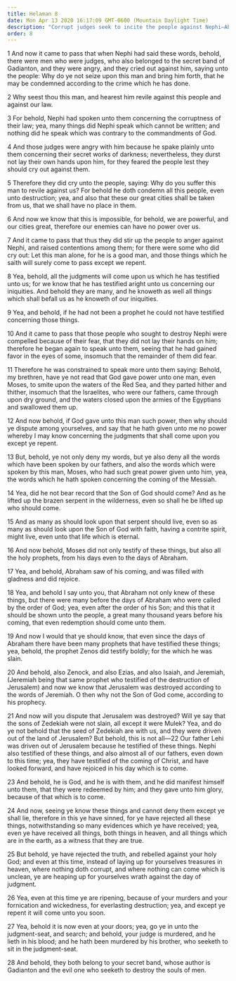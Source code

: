 ```yaml
---
title: Helaman 8
date: Mon Apr 13 2020 16:17:09 GMT-0600 (Mountain Daylight Time)
description: "Corrupt judges seek to incite the people against Nephi—Abraham, Moses, Zenos, Zenock, Ezias, Isaiah, Jeremiah, Lehi, and Nephi all testified of Christ—By inspiration Nephi announces the murder of the chief judge. About 23–21 B.C."
order: 8
---
```


1 And now it came to pass that when Nephi had said these words, behold, there were men who were judges, who also belonged to the secret band of Gadianton, and they were angry, and they cried out against him, saying unto the people: Why do ye not seize upon this man and bring him forth, that he may be condemned according to the crime which he has done.

2 Why seest thou this man, and hearest him revile against this people and against our law.

3 For behold, Nephi had spoken unto them concerning the corruptness of their law; yea, many things did Nephi speak which cannot be written; and nothing did he speak which was contrary to the commandments of God.

4 And those judges were angry with him because he spake plainly unto them concerning their secret works of darkness; nevertheless, they durst not lay their own hands upon him, for they feared the people lest they should cry out against them.

5 Therefore they did cry unto the people, saying: Why do you suffer this man to revile against us? For behold he doth condemn all this people, even unto destruction; yea, and also that these our great cities shall be taken from us, that we shall have no place in them.

6 And now we know that this is impossible, for behold, we are powerful, and our cities great, therefore our enemies can have no power over us.

7 And it came to pass that thus they did stir up the people to anger against Nephi, and raised contentions among them; for there were some who did cry out: Let this man alone, for he is a good man, and those things which he saith will surely come to pass except we repent.

8 Yea, behold, all the judgments will come upon us which he has testified unto us; for we know that he has testified aright unto us concerning our iniquities. And behold they are many, and he knoweth as well all things which shall befall us as he knoweth of our iniquities.

9 Yea, and behold, if he had not been a prophet he could not have testified concerning those things.

10 And it came to pass that those people who sought to destroy Nephi were compelled because of their fear, that they did not lay their hands on him; therefore he began again to speak unto them, seeing that he had gained favor in the eyes of some, insomuch that the remainder of them did fear.

11 Therefore he was constrained to speak more unto them saying: Behold, my brethren, have ye not read that God gave power unto one man, even Moses, to smite upon the waters of the Red Sea, and they parted hither and thither, insomuch that the Israelites, who were our fathers, came through upon dry ground, and the waters closed upon the armies of the Egyptians and swallowed them up.

12 And now behold, if God gave unto this man such power, then why should ye dispute among yourselves, and say that he hath given unto me no power whereby I may know concerning the judgments that shall come upon you except ye repent.

13 But, behold, ye not only deny my words, but ye also deny all the words which have been spoken by our fathers, and also the words which were spoken by this man, Moses, who had such great power given unto him, yea, the words which he hath spoken concerning the coming of the Messiah.

14 Yea, did he not bear record that the Son of God should come? And as he lifted up the brazen serpent in the wilderness, even so shall he be lifted up who should come.

15 And as many as should look upon that serpent should live, even so as many as should look upon the Son of God with faith, having a contrite spirit, might live, even unto that life which is eternal.

16 And now behold, Moses did not only testify of these things, but also all the holy prophets, from his days even to the days of Abraham.

17 Yea, and behold, Abraham saw of his coming, and was filled with gladness and did rejoice.

18 Yea, and behold I say unto you, that Abraham not only knew of these things, but there were many before the days of Abraham who were called by the order of God; yea, even after the order of his Son; and this that it should be shown unto the people, a great many thousand years before his coming, that even redemption should come unto them.

19 And now I would that ye should know, that even since the days of Abraham there have been many prophets that have testified these things; yea, behold, the prophet Zenos did testify boldly; for the which he was slain.

20 And behold, also Zenock, and also Ezias, and also Isaiah, and Jeremiah, (Jeremiah being that same prophet who testified of the destruction of Jerusalem) and now we know that Jerusalem was destroyed according to the words of Jeremiah. O then why not the Son of God come, according to his prophecy.

21 And now will you dispute that Jerusalem was destroyed? Will ye say that the sons of Zedekiah were not slain, all except it were Mulek? Yea, and do ye not behold that the seed of Zedekiah are with us, and they were driven out of the land of Jerusalem? But behold, this is not all—22 Our father Lehi was driven out of Jerusalem because he testified of these things. Nephi also testified of these things, and also almost all of our fathers, even down to this time; yea, they have testified of the coming of Christ, and have looked forward, and have rejoiced in his day which is to come.

23 And behold, he is God, and he is with them, and he did manifest himself unto them, that they were redeemed by him; and they gave unto him glory, because of that which is to come.

24 And now, seeing ye know these things and cannot deny them except ye shall lie, therefore in this ye have sinned, for ye have rejected all these things, notwithstanding so many evidences which ye have received; yea, even ye have received all things, both things in heaven, and all things which are in the earth, as a witness that they are true.

25 But behold, ye have rejected the truth, and rebelled against your holy God; and even at this time, instead of laying up for yourselves treasures in heaven, where nothing doth corrupt, and where nothing can come which is unclean, ye are heaping up for yourselves wrath against the day of judgment.

26 Yea, even at this time ye are ripening, because of your murders and your fornication and wickedness, for everlasting destruction; yea, and except ye repent it will come unto you soon.

27 Yea, behold it is now even at your doors; yea, go ye in unto the judgment-seat, and search; and behold, your judge is murdered, and he lieth in his blood; and he hath been murdered by his brother, who seeketh to sit in the judgment-seat.

28 And behold, they both belong to your secret band, whose author is Gadianton and the evil one who seeketh to destroy the souls of men.
